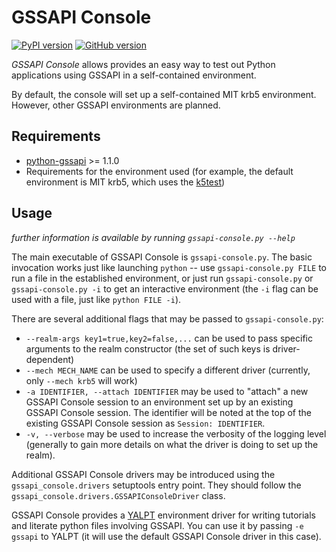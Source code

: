 GSSAPI Console
==============

[![PyPI version](https://badge.fury.io/py/gssapi_console.svg)](https://badge.fury.io/py/gssapi_console)
[![GitHub version](https://badge.fury.io/gh/pythongssapi%2Fgssapi-console.svg)](https://badge.fury.io/gh/pythongssapi%2Fgssapi-console)

*GSSAPI Console* allows provides an easy way to test out Python applications
using GSSAPI in a self-contained environment.

By default, the console will set up a self-contained MIT krb5 environment.
However, other GSSAPI environments are planned.

Requirements
------------

* [python-gssapi](https://pypi.python.org/pypi/gssapi) >= 1.1.0
* Requirements for the environment used (for example, the default environment is
  MIT krb5, which uses the [k5test](https://pypi.python.org/pypi/k5test))

Usage
-----

*further information is available by running `gssapi-console.py --help`*

The main executable of GSSAPI Console is `gssapi-console.py`.  The basic
invocation works just like launching `python` -- use `gssapi-console.py FILE`
to run a file in the established environment, or just run `gssapi-console.py`
or `gssapi-console.py -i` to get an interactive environment (the `-i` flag
can be used with a file, just like `python FILE -i`).

There are several additional flags that may be passed to `gssapi-console.py`:

* `--realm-args key1=true,key2=false,...` can be used to pass specific arguments
  to the realm constructor (the set of such keys is driver-dependent)
* `--mech MECH_NAME` can be used to specify a different driver (currently, only
  `--mech krb5` will work)
* `-a IDENTIFIER, --attach IDENTIFIER` may be used to "attach" a new GSSAPI Console
  session to an environment set up by an existing GSSAPI Console session.  The identifier
  will be noted at the top of the existing GSSAPI Console session as `Session: IDENTIFIER`.
* `-v, --verbose` may be used to increase the verbosity of the logging level (generally to
  gain more details on what the driver is doing to set up the realm).

Additional GSSAPI Console drivers may be introduced using the `gssapi_console.drivers`
setuptools entry point.  They should follow the `gssapi_console.drivers.GSSAPIConsoleDriver`
class.

GSSAPI Console provides a [YALPT](https://pypi.python.org/pypi/yalpt) environment driver for
writing tutorials and literate python files involving GSSAPI.  You can use it by passing
`-e gssapi` to YALPT (it will use the default GSSAPI Console driver in this case).
